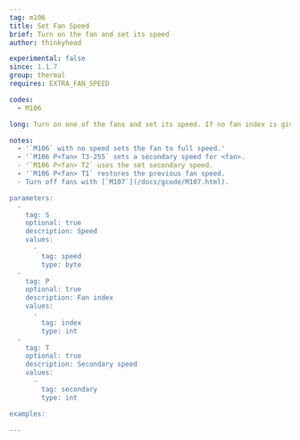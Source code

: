 ```yaml
---
tag: m106
title: Set Fan Speed
brief: Turn on the fan and set its speed
author: thinkyhead

experimental: false
since: 1.1.7
group: thermal
requires: EXTRA_FAN_SPEED

codes:
  - M106

long: Turn on one of the fans and set its speed. If no fan index is given, the print cooling fan is selected.

notes:
  - '`M106` with no speed sets the fan to full speed.'
  - '`M106 P<fan> T3-255` sets a secondary speed for <fan>.
  - '`M106 P<fan> T2` uses the set secondary speed.
  - '`M106 P<fan> T1` restores the previous fan speed.
  - Turn off fans with [`M107`](/docs/gcode/M107.html).

parameters:
  -
    tag: S
    optional: true
    description: Speed
    values:
      -
        tag: speed
        type: byte
  -
    tag: P
    optional: true
    description: Fan index
    values:
      -
        tag: index
        type: int
  -
    tag: T
    optional: true
    description: Secondary speed
    values:
      -
        tag: secondary
        type: int

examples:

---
```


